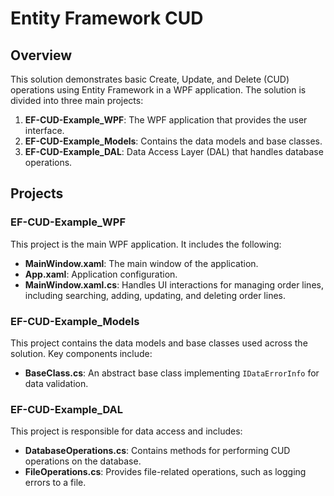 # Entity Framework CUD

## Overview

This solution demonstrates basic Create, Update, and Delete (CUD) operations using Entity Framework in a WPF application. The solution is divided into three main projects:

1. **EF-CUD-Example_WPF**: The WPF application that provides the user interface.
2. **EF-CUD-Example_Models**: Contains the data models and base classes.
3. **EF-CUD-Example_DAL**: Data Access Layer (DAL) that handles database operations.

## Projects

### EF-CUD-Example_WPF

This project is the main WPF application. It includes the following:

- **MainWindow.xaml**: The main window of the application.
- **App.xaml**: Application configuration.
- **MainWindow.xaml.cs**: Handles UI interactions for managing order lines, including searching, adding, updating, and deleting order lines.

### EF-CUD-Example_Models

This project contains the data models and base classes used across the solution. Key components include:

- **BaseClass.cs**: An abstract base class implementing `IDataErrorInfo` for data validation.

### EF-CUD-Example_DAL

This project is responsible for data access and includes:

- **DatabaseOperations.cs**: Contains methods for performing CUD operations on the database.
- **FileOperations.cs**: Provides file-related operations, such as logging errors to a file.

